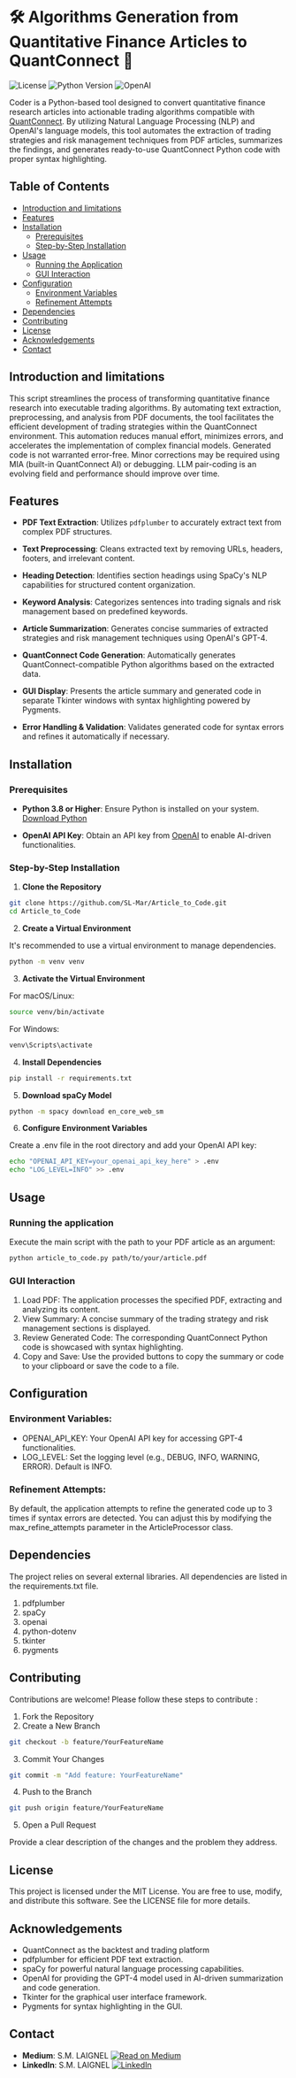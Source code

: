 # 🛠️ Algorithms Generation from Quantitative Finance Articles to QuantConnect  🚀 

![License](https://img.shields.io/badge/License-MIT-blue.svg)
![Python Version](https://img.shields.io/badge/Python-3.8%2B-blue.svg)
![OpenAI](https://img.shields.io/badge/OpenAI-GPT4-brightgreen.svg)

Coder is a Python-based tool designed to convert quantitative finance research articles into actionable trading algorithms compatible with [QuantConnect](https://www.quantconnect.com/). By utilizing Natural Language Processing (NLP) and OpenAI's language models, this tool automates the extraction of trading strategies and risk management techniques from PDF articles, summarizes the findings, and generates ready-to-use QuantConnect Python code with proper syntax highlighting.

## Table of Contents

- [Introduction and limitations](#introduction-and-limitations)
- [Features](#features)
- [Installation](#installation)
  - [Prerequisites](#prerequisites)
  - [Step-by-Step Installation](#step-by-step-installation)
- [Usage](#usage)
  - [Running the Application](#running-the-application)
  - [GUI Interaction](#gui-interaction)
- [Configuration](#configuration)
  - [Environment Variables](#environment-variables)
  - [Refinement Attempts](#refinement-attempts)
- [Dependencies](#dependencies)
- [Contributing](#contributing)
- [License](#license)
- [Acknowledgements](#acknowledgements)
- [Contact](#contact)

## Introduction and limitations

This script streamlines the process of transforming quantitative finance research into executable trading algorithms. By automating text extraction, preprocessing, and analysis from PDF documents, the tool facilitates the efficient development of trading strategies within the QuantConnect environment. This automation reduces manual effort, minimizes errors, and accelerates the implementation of complex financial models. Generated code is not warranted error-free. Minor corrections may be required using MIA (built-in QuantConnect AI) or debugging. LLM pair-coding is an evolving field and performance should improve over time. 

## Features

- **PDF Text Extraction**: Utilizes `pdfplumber` to accurately extract text from complex PDF structures.
  
- **Text Preprocessing**: Cleans extracted text by removing URLs, headers, footers, and irrelevant content.
  
- **Heading Detection**: Identifies section headings using SpaCy's NLP capabilities for structured content organization.
  
- **Keyword Analysis**: Categorizes sentences into trading signals and risk management based on predefined keywords.
  
- **Article Summarization**: Generates concise summaries of extracted strategies and risk management techniques using OpenAI's GPT-4.
  
- **QuantConnect Code Generation**: Automatically generates QuantConnect-compatible Python algorithms based on the extracted data.
  
- **GUI Display**: Presents the article summary and generated code in separate Tkinter windows with syntax highlighting powered by Pygments.
  
- **Error Handling & Validation**: Validates generated code for syntax errors and refines it automatically if necessary.

## Installation

### Prerequisites

- **Python 3.8 or Higher**: Ensure Python is installed on your system. [Download Python](https://www.python.org/downloads/)
  
- **OpenAI API Key**: Obtain an API key from [OpenAI](https://platform.openai.com/account/api-keys) to enable AI-driven functionalities.

### Step-by-Step Installation

1. **Clone the Repository**
```bash
git clone https://github.com/SL-Mar/Article_to_Code.git
cd Article_to_Code
```
2. **Create a Virtual Environment**
   
It's recommended to use a virtual environment to manage dependencies.
```bash
python -m venv venv
```

3. **Activate the Virtual Environment**

For macOS/Linux:
```bash
source venv/bin/activate
```

For Windows:
```bash
venv\Scripts\activate
```
    
4. **Install Dependencies**
```bash
pip install -r requirements.txt
```

5. **Download spaCy Model**
```bash
python -m spacy download en_core_web_sm
```

6. **Configure Environment Variables**

Create a .env file in the root directory and add your OpenAI API key:
```bash
echo "OPENAI_API_KEY=your_openai_api_key_here" > .env
echo "LOG_LEVEL=INFO" >> .env
```

## Usage

### Running the application

Execute the main script with the path to your PDF article as an argument:
```bash
python article_to_code.py path/to/your/article.pdf
```

### GUI Interaction

1. Load PDF: The application processes the specified PDF, extracting and analyzing its content.
2. View Summary: A concise summary of the trading strategy and risk management sections is displayed.
3. Review Generated Code: The corresponding QuantConnect Python code is showcased with syntax highlighting.
4. Copy and Save: Use the provided buttons to copy the summary or code to your clipboard or save the code to a file.

## Configuration

### Environment Variables:

+ OPENAI_API_KEY: Your OpenAI API key for accessing GPT-4 functionalities.
+ LOG_LEVEL: Set the logging level (e.g., DEBUG, INFO, WARNING, ERROR). Default is INFO.

### Refinement Attempts:

By default, the application attempts to refine the generated code up to 3 times if syntax errors are detected. You can adjust this by modifying the max_refine_attempts parameter in the ArticleProcessor class.

## Dependencies

The project relies on several external libraries. All dependencies are listed in the requirements.txt file.

1. pdfplumber
2. spaCy
3. openai
4. python-dotenv
5. tkinter
6. pygments

## Contributing

Contributions are welcome! Please follow these steps to contribute : 

1. Fork the Repository
2. Create a New Branch
```bash
git checkout -b feature/YourFeatureName
```
3. Commit Your Changes
```bash
git commit -m "Add feature: YourFeatureName"
```
4. Push to the Branch   
```bash
git push origin feature/YourFeatureName
```
5. Open a Pull Request

Provide a clear description of the changes and the problem they address.

## License

This project is licensed under the MIT License. You are free to use, modify, and distribute this software. See the LICENSE file for more details.

## Acknowledgements

+ QuantConnect as the backtest and trading platform
+ pdfplumber for efficient PDF text extraction.
+ spaCy for powerful natural language processing capabilities.
+ OpenAI for providing the GPT-4 model used in AI-driven summarization and code generation.
+ Tkinter for the graphical user interface framework.
+ Pygments for syntax highlighting in the GUI.

## Contact
- **Medium**: S.M. LAIGNEL [![Read on Medium](https://img.shields.io/badge/Read_on-Medium-00ab6c?style=for-the-badge&logo=medium&logoColor=white)](https://medium.com/ai-advances/from-finance-papers-to-trading-algorithms-an-automated-approach-ccd2180ee306)
- **LinkedIn**: S.M. LAIGNEL [![LinkedIn](https://img.shields.io/badge/LinkedIn-0077B5?style=for-the-badge&logo=linkedin&logoColor=white)](https://www.linkedin.com/in/smrlaignel/)











